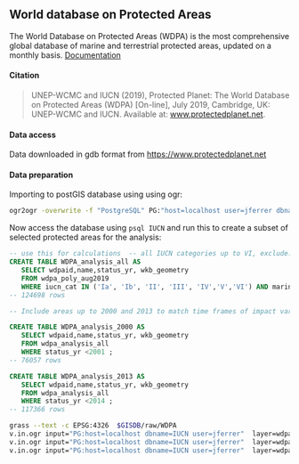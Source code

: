 ## World database on Protected Areas

The World Database on Protected Areas (WDPA) is the most comprehensive global database of marine and terrestrial protected areas, updated on a monthly basis.
[Documentation](http://pp-import-production.s3.amazonaws.com/WDPA_Manual_1_5.pdf)

#### Citation

> UNEP-WCMC and IUCN (2019), Protected Planet: The World Database on Protected Areas (WDPA) [On-line], July 2019, Cambridge, UK: UNEP-WCMC and IUCN. Available at: www.protectedplanet.net.

#### Data access

Data downloaded in gdb format from https://www.protectedplanet.net

#### Data preparation

Importing to postGIS database using using ogr:

```sh
ogr2ogr -overwrite -f "PostgreSQL" PG:"host=localhost user=jferrer dbname=IUCN" $GISDATA/areasprotegidas/WDPA/WDPA_Aug2019_Public/WDPA_Aug2019_Public.gdb
```

Now access the database using `psql IUCN` and run this to create a subset of selected protected areas for the analysis:

```sql
-- use this for calculations  -- all IUCN categories up to VI, exclude: status "Proposed", "Not Reported" and status_yr  0
CREATE TABLE WDPA_analysis_all AS
   SELECT wdpaid,name,status_yr, wkb_geometry
   FROM wdpa_poly_aug2019
   WHERE iucn_cat IN ('Ia', 'Ib', 'II', 'III', 'IV','V','VI') AND marine IN ('0','1','2') AND desig_type IN ('National','Regional','International') AND status IN ('Adopted', 'Designated', 'Established', 'Inscribed') AND status_yr > 0;
-- 124698 rows

-- Include areas up to 2000 and 2013 to match time frames of impact variables

CREATE TABLE WDPA_analysis_2000 AS
   SELECT wdpaid,name,status_yr, wkb_geometry
   FROM wdpa_analysis_all
   WHERE status_yr <2001 ;
-- 76057 rows

CREATE TABLE WDPA_analysis_2013 AS
   SELECT wdpaid,name,status_yr, wkb_geometry
   FROM wdpa_analysis_all
   WHERE status_yr <2014 ;
-- 117366 rows


```


```sh
grass --text -c EPSG:4326  $GISDB/raw/WDPA
v.in.ogr input="PG:host=localhost dbname=IUCN user=jferrer"  layer=wdpa_analysis_all output=WDPA_all
v.in.ogr input="PG:host=localhost dbname=IUCN user=jferrer"  layer=wdpa_analysis_2000 output=WDPA_2000
v.in.ogr input="PG:host=localhost dbname=IUCN user=jferrer"  layer=wdpa_analysis_2013 output=WDPA_2013

```
